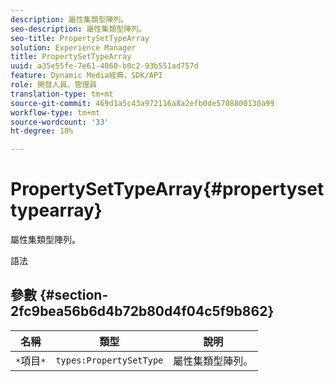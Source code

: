 ```yaml
---
description: 屬性集類型陣列。
seo-description: 屬性集類型陣列。
seo-title: PropertySetTypeArray
solution: Experience Manager
title: PropertySetTypeArray
uuid: a35e55fe-7e61-4060-b0c2-93b551ad757d
feature: Dynamic Media經典，SDK/API
role: 開發人員、管理員
translation-type: tm+mt
source-git-commit: 469d1a5c43a972116a8a2efb0de5708800130a99
workflow-type: tm+mt
source-wordcount: '33'
ht-degree: 18%

---
```



# PropertySetTypeArray{#propertysettypearray}

屬性集類型陣列。

語法

## 參數 {#section-2fc9bea56b6d4b72b80d4f04c5f9b862}

| 名稱 | 類型 | 說明 |
|---|---|---|
| `*`項目`*` | `types:PropertySetType` | 屬性集類型陣列。 |


